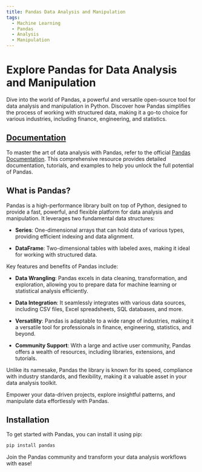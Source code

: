 ```yaml
---
title: Pandas Data Analysis and Manipulation
tags:
  - Machine Learning
  - Pandas
  - Analysis
  - Manipulation
---
```


# Explore Pandas for Data Analysis and Manipulation

Dive into the world of Pandas, a powerful and versatile open-source tool for data analysis and manipulation in Python. Discover how Pandas simplifies the process of working with structured data, making it a go-to choice for various industries, including finance, engineering, and statistics.

## [Documentation](https://pandas.pydata.org/)

To master the art of data analysis with Pandas, refer to the official [Pandas Documentation](https://pandas.pydata.org/). This comprehensive resource provides detailed documentation, tutorials, and examples to help you unlock the full potential of Pandas.

## What is Pandas?

Pandas is a high-performance library built on top of Python, designed to provide a fast, powerful, and flexible platform for data analysis and manipulation. It leverages two fundamental data structures:

- **Series**: One-dimensional arrays that can hold data of various types, providing efficient indexing and data alignment.

- **DataFrame**: Two-dimensional tables with labeled axes, making it ideal for working with structured data.

Key features and benefits of Pandas include:

- **Data Wrangling**: Pandas excels in data cleaning, transformation, and exploration, allowing you to prepare data for machine learning or statistical analysis efficiently.

- **Data Integration**: It seamlessly integrates with various data sources, including CSV files, Excel spreadsheets, SQL databases, and more.

- **Versatility**: Pandas is adaptable to a wide range of industries, making it a versatile tool for professionals in finance, engineering, statistics, and beyond.

- **Community Support**: With a large and active user community, Pandas offers a wealth of resources, including libraries, extensions, and tutorials.

Unlike its namesake, Pandas the library is known for its speed, compliance with industry standards, and flexibility, making it a valuable asset in your data analysis toolkit.

Empower your data-driven projects, explore insightful patterns, and manipulate data effortlessly with Pandas.

## Installation

To get started with Pandas, you can install it using pip:

```bash
pip install pandas
```

Join the Pandas community and transform your data analysis workflows with ease!